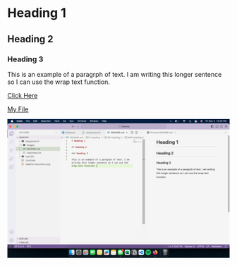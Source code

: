 # Heading 1

## Heading 2

### Heading 3

This is an example of a paragrph of text. I am writing this longer sentence so I can use the wrap text function. 

[Click Here](https://www.google.com)

[My File](./responses.txt)

![Screenshot](./images/assignment3.png)

